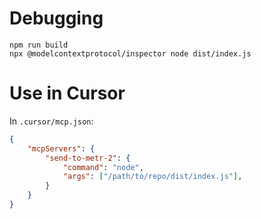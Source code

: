# Debugging

```
npm run build
npx @modelcontextprotocol/inspector node dist/index.js
```

# Use in Cursor

In `.cursor/mcp.json`:

```json
{
	"mcpServers": {
		"send-to-metr-2": {
			"command": "node",
			"args": ["/path/to/repo/dist/index.js"],
		}
	}
}
```